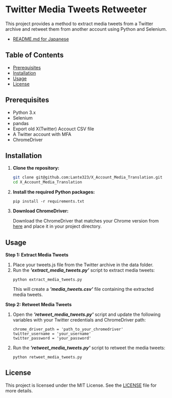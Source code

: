 # Twitter Media Tweets Retweeter
This project provides a method to extract media tweets from a Twitter archive and retweet them from another account using Python and Selenium.
* [README.md for Japanese](https://github.com/Lante323/X_Account_Media_Translation/blob/develop/README-ja.md)

## Table of Contents

- [Prerequisites](#prerequisites)
- [Installation](#installation)
- [Usage](#usage)
- [License](#license)

## Prerequisites

- Python 3.x
- Selenium
- pandas
- Export old X(Twitter) Accouct CSV file
- A Twitter account with MFA
- ChromeDriver

## Installation

1. **Clone the repository:**

   ```bash
   git clone git@github.com:Lante323/X_Account_Media_Translation.git
   cd X_Account_Media_Translation
   ```

1. **Install the required Python packages:**

   ```
   pip install -r requirements.txt
   ```

1. **Download ChromeDriver:**

   Download the ChromeDriver that matches your Chrome version from [here](https://developer.chrome.com/docs/chromedriver/downloads?hl=en) and place it in your project directory.

## Usage

**Step 1: Extract Media Tweets**

   1. Place your tweets.js file from the Twitter archive in the data folder.
   1. Run the ***'extract_media_tweets.py'*** script to extract media tweets:
      ```
      python extract_media_tweets.py
      ```
      This will create a ***'media_tweets.csv'*** file containing the extracted media tweets.

**Step 2: Retweet Media Tweets**

   1. Open the ***'retweet_media_tweets.py'*** script and update the following variables with your Twitter credentials and ChromeDriver path:
      ```
      chrome_driver_path = 'path_to_your_chromedriver'
      twitter_username = 'your_username'
      twitter_password = 'your_password'
      ```

   1. Run the ***'retweet_media_tweets.py'*** script to retweet the media tweets:
      ```
      python retweet_media_tweets.py
      ```

## License

This project is licensed under the MIT License. See the [LICENSE](https://opensource.org/license/mit) file for more details.
